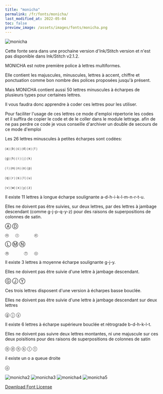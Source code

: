 ```yaml
---
title: "monicha"
permalink: /fr/fonts/monicha/
last_modified_at: 2022-05-04
toc: false
preview_image: /assets/images/fonts/monicha.png
---
```

![monicha](/assets/images/fonts/monicha.png)

Cette fonte sera dans une prochaine version d'Ink/Stitch version et n'est pas disponible dans Ink/Stitch v2.1.2.

MONICHA est notre première police à lettres multiformes.

Elle contient les majuscules, minuscules, lettres à accent, chiffre et ponctuation
comme bon nombre des polices proposées jusqu'à présent.



Mais MONICHA contient aussi 50 lettres minuscules à écharpes de plusieurs types pour certaines lettres.

Il vous faudra donc apprendre à coder ces lettres pour les utiliser.

Pour faciliter l'usage de ces lettres ce mode d'emploi répertorie les codes et il suffira de copier le code et de le coller dans le module lettrage.
afin de ne pas perdre ce code je vous conseille d'archiver un double de secours de ce mode d'emploi

Les 26 lettres minuscules à petites écharpes sont codées:

⒜	⒝	⒞	⒟	⒠	⒡

⒢	⒣	⒤	⒥	⒦	

⒧	⒨	⒩	⒪	⒫

⒬	⒭	⒮	⒯	⒰

⒱	⒲	⒳	⒴	⒵

Il existe 11 lettres à longue écharpe soulignante a-d-h-i-k-l-m-n-r-t-u.

Elles ne doivent pas être suivies, sur deux lettres, par des lettres à jambage descendant (comme g-j-p-q-y-z) 
pour des raisons de superpositions de colonnes de satin.

Ⓐ			Ⓓ

	Ⓗ	Ⓘ		Ⓚ
	
Ⓛ	Ⓜ	Ⓝ

	Ⓡ		Ⓣ	Ⓤ

Il existe 3 lettres à moyenne écharpe soulignante g-j-y.

Elles ne doivent pas être suivie d'une lettre à jambage descendant.

Ⓖ	Ⓙ	Ⓨ

Ces trois lettres disposent d'une version à écharpes basse bouclée.

Elles ne doivent pas être suivie d'une lettre à jambage descendant sur deux lettres

ⓖ	ⓙ	ⓨ

Il existe 6 lettres à écharpe supérieure bouclée et rétrograde b-d-h-k-l-t.

Elles ne doivent pas suivre deux lettres montantes, ni une majuscule sur ces deux poisitions 
pour des raisons de superpositions de colonnes de satin

ⓑ	ⓓ	ⓗ	ⓚ	ⓛ	ⓣ

il existe un o a queue droite

ⓞ

![monicha2](/assets/images/fonts/monicha2.jpg)
![monicha3](/assets/images/fonts/monicha3.jpg)
![monicha4](/assets/images/fonts/monicha4.jpg)
![monicha5](/assets/images/fonts/monicha5.jpg)


[Download Font License](https://github.com/inkstitch/inkstitch/tree/main/fonts/monicha/LICENSE)
